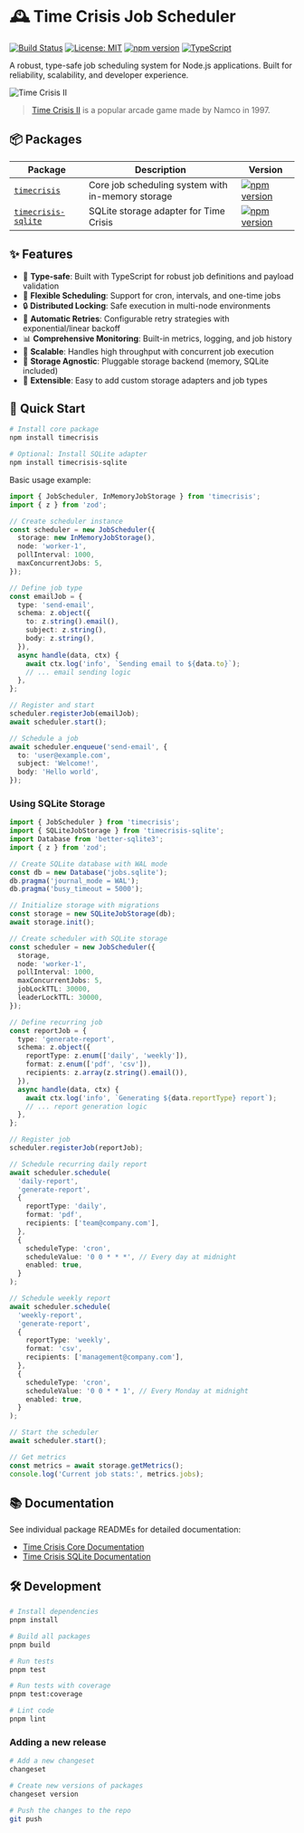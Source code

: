 # 🕰️ Time Crisis Job Scheduler

[![Build Status](https://github.com/sandrinodimattia/timecrisis/workflows/CI/badge.svg)](https://github.com/sandrinodimattia/timecrisis/actions)
[![License: MIT](https://img.shields.io/badge/License-MIT-yellow.svg)](https://opensource.org/licenses/MIT)
[![npm version](https://badge.fury.io/js/timecrisis.svg)](https://badge.fury.io/js/timecrisis)
[![TypeScript](https://img.shields.io/badge/%3C%2F%3E-TypeScript-%230074c1.svg)](https://www.typescriptlang.org/)

A robust, type-safe job scheduling system for Node.js applications. Built for reliability, scalability, and developer experience.

![Time Crisis II](timecrisis.jpg)

> [Time Crisis II](https://en.wikipedia.org/wiki/Time_Crisis_II) is a popular arcade game made by Namco in 1997.

## 📦 Packages

| Package                                             | Description                                       | Version                                                                                                      |
| --------------------------------------------------- | ------------------------------------------------- | ------------------------------------------------------------------------------------------------------------ |
| [`timecrisis`](./packages/timecrisis)               | Core job scheduling system with in-memory storage | [![npm version](https://badge.fury.io/js/timecrisis.svg)](https://badge.fury.io/js/timecrisis)               |
| [`timecrisis-sqlite`](./packages/timecrisis-sqlite) | SQLite storage adapter for Time Crisis            | [![npm version](https://badge.fury.io/js/timecrisis-sqlite.svg)](https://badge.fury.io/js/timecrisis-sqlite) |

## ✨ Features

- 🎯 **Type-safe**: Built with TypeScript for robust job definitions and payload validation
- 🔄 **Flexible Scheduling**: Support for cron, intervals, and one-time jobs
- 🔒 **Distributed Locking**: Safe execution in multi-node environments
- 🔄 **Automatic Retries**: Configurable retry strategies with exponential/linear backoff
- 📊 **Comprehensive Monitoring**: Built-in metrics, logging, and job history
- 🚀 **Scalable**: Handles high throughput with concurrent job execution
- 💾 **Storage Agnostic**: Pluggable storage backend (memory, SQLite included)
- 🔌 **Extensible**: Easy to add custom storage adapters and job types

## 🚀 Quick Start

```bash
# Install core package
npm install timecrisis

# Optional: Install SQLite adapter
npm install timecrisis-sqlite
```

Basic usage example:

```typescript
import { JobScheduler, InMemoryJobStorage } from 'timecrisis';
import { z } from 'zod';

// Create scheduler instance
const scheduler = new JobScheduler({
  storage: new InMemoryJobStorage(),
  node: 'worker-1',
  pollInterval: 1000,
  maxConcurrentJobs: 5,
});

// Define job type
const emailJob = {
  type: 'send-email',
  schema: z.object({
    to: z.string().email(),
    subject: z.string(),
    body: z.string(),
  }),
  async handle(data, ctx) {
    await ctx.log('info', `Sending email to ${data.to}`);
    // ... email sending logic
  },
};

// Register and start
scheduler.registerJob(emailJob);
await scheduler.start();

// Schedule a job
await scheduler.enqueue('send-email', {
  to: 'user@example.com',
  subject: 'Welcome!',
  body: 'Hello world',
});
```

### Using SQLite Storage

```typescript
import { JobScheduler } from 'timecrisis';
import { SQLiteJobStorage } from 'timecrisis-sqlite';
import Database from 'better-sqlite3';
import { z } from 'zod';

// Create SQLite database with WAL mode
const db = new Database('jobs.sqlite');
db.pragma('journal_mode = WAL');
db.pragma('busy_timeout = 5000');

// Initialize storage with migrations
const storage = new SQLiteJobStorage(db);
await storage.init();

// Create scheduler with SQLite storage
const scheduler = new JobScheduler({
  storage,
  node: 'worker-1',
  pollInterval: 1000,
  maxConcurrentJobs: 5,
  jobLockTTL: 30000,
  leaderLockTTL: 30000,
});

// Define recurring job
const reportJob = {
  type: 'generate-report',
  schema: z.object({
    reportType: z.enum(['daily', 'weekly']),
    format: z.enum(['pdf', 'csv']),
    recipients: z.array(z.string().email()),
  }),
  async handle(data, ctx) {
    await ctx.log('info', `Generating ${data.reportType} report`);
    // ... report generation logic
  },
};

// Register job
scheduler.registerJob(reportJob);

// Schedule recurring daily report
await scheduler.schedule(
  'daily-report',
  'generate-report',
  {
    reportType: 'daily',
    format: 'pdf',
    recipients: ['team@company.com'],
  },
  {
    scheduleType: 'cron',
    scheduleValue: '0 0 * * *', // Every day at midnight
    enabled: true,
  }
);

// Schedule weekly report
await scheduler.schedule(
  'weekly-report',
  'generate-report',
  {
    reportType: 'weekly',
    format: 'csv',
    recipients: ['management@company.com'],
  },
  {
    scheduleType: 'cron',
    scheduleValue: '0 0 * * 1', // Every Monday at midnight
    enabled: true,
  }
);

// Start the scheduler
await scheduler.start();

// Get metrics
const metrics = await storage.getMetrics();
console.log('Current job stats:', metrics.jobs);
```

## 📚 Documentation

See individual package READMEs for detailed documentation:

- [Time Crisis Core Documentation](https://github.com/sandrinodimattia/timecrisis/tree/main/packages/timecrisis/README.md)
- [Time Crisis SQLite Documentation](https://github.com/sandrinodimattia/timecrisis/tree/main/packages/timecrisis-sqlite/README.md)

## 🛠️ Development

```bash
# Install dependencies
pnpm install

# Build all packages
pnpm build

# Run tests
pnpm test

# Run tests with coverage
pnpm test:coverage

# Lint code
pnpm lint
```

### Adding a new release

```bash
# Add a new changeset
changeset

# Create new versions of packages
changeset version

# Push the changes to the repo
git push
```
